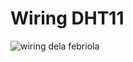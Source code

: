 # Wiring DHT11

![wiring dela febriola](https://user-images.githubusercontent.com/108211172/179384992-658b6014-43eb-4810-a954-637a0ed5dc49.png)
